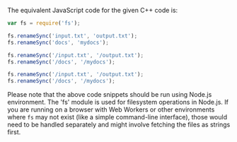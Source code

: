 The equivalent JavaScript code for the given C++ code is:

```javascript
var fs = require('fs');

fs.renameSync('input.txt', 'output.txt');
fs.renameSync('docs', 'mydocs');

fs.renameSync('/input.txt', '/output.txt');
fs.renameSync('/docs', '/mydocs');

fs.renameSync('/input.txt', '/output.txt');
fs.renameSync('/docs', '/mydocs');
```

Please note that the above code snippets should be run using Node.js environment. The 'fs' module is used for filesystem operations in Node.js. If you are running on a browser with Web Workers or other environments where `fs` may not exist (like a simple command-line interface), those would need to be handled separately and might involve fetching the files as strings first.
